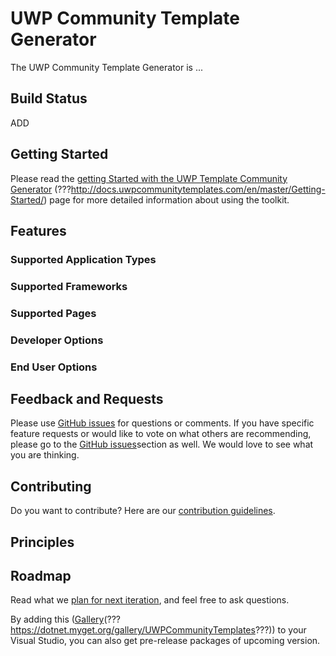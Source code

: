 UWP Community Template Generator
===========

The UWP Community Template Generator is ...

## Build Status
ADD

## Getting Started
Please read the [getting Started with the UWP Template Community Generator](TBD) (???http://docs.uwpcommunitytemplates.com/en/master/Getting-Started/) page for more detailed information about using the toolkit.

## Features

### Supported Application Types
### Supported Frameworks
### Supported Pages
### Developer Options
### End User Options

## Feedback and Requests
Please use [GitHub issues](https://github.com/Microsoft/UWPCommunityTemplates/issues) for questions or comments.  If you have specific feature requests or would like to vote on what others are recommending, please go to the [GitHub issues](https://github.com/Microsoft/UWPCommunityTemplates/issues)section as well.  We would love to see what you are thinking.

## Contributing
Do you want to contribute? Here are our [contribution guidelines](https://github.com/Microsoft/UWPCommunityToolkit/blob/master/contributing.md).

## Principles

## Roadmap
Read what we [plan for next iteration](https://github.com/Microsoft/UWPCommunityTemplates/issues?q=is%3Aopen+is%3Aissue+milestone%3Av1.0), and feel free to ask questions.

By adding this ([Gallery](TBD)(???https://dotnet.myget.org/gallery/UWPCommunityTemplates???)) to your Visual Studio, you can also get pre-release packages of upcoming version.